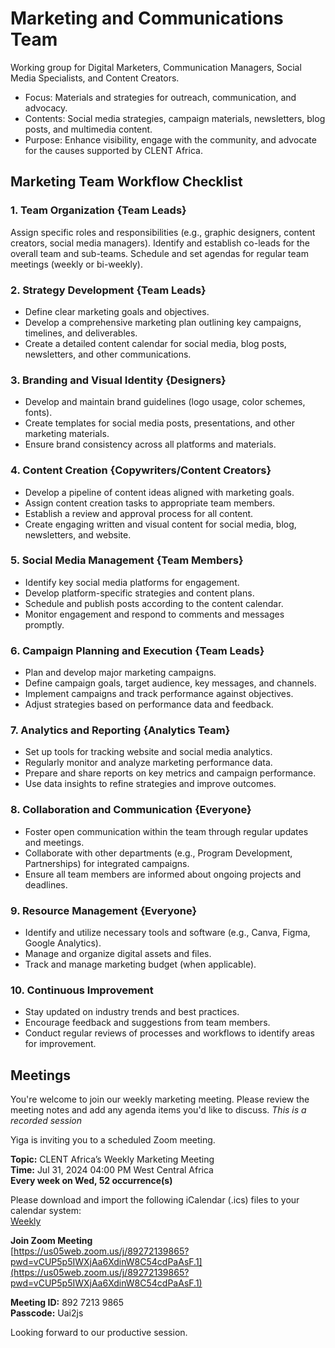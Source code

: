 # Marketing and Communications Team
Working group for Digital Marketers, Communication Managers, Social Media Specialists, and Content Creators.
   - Focus: Materials and strategies for outreach, communication, and advocacy.
   - Contents: Social media strategies, campaign materials, newsletters, blog posts, and multimedia content.
   - Purpose: Enhance visibility, engage with the community, and advocate for the causes supported by CLENT Africa.

## Marketing Team Workflow Checklist
### 1. Team Organization {Team Leads}
Assign specific roles and responsibilities (e.g., graphic designers, content creators, social media managers).
Identify and establish co-leads for the overall team and sub-teams.
Schedule and set agendas for regular team meetings (weekly or bi-weekly).

### 2. Strategy Development {Team Leads}
   - Define clear marketing goals and objectives.
   - Develop a comprehensive marketing plan outlining key campaigns, timelines, and deliverables.
   - Create a detailed content calendar for social media, blog posts, newsletters, and other communications.

### 3. Branding and Visual Identity {Designers}
   - Develop and maintain brand guidelines (logo usage, color schemes, fonts).
   - Create templates for social media posts, presentations, and other marketing materials.
   - Ensure brand consistency across all platforms and materials.

### 4. Content Creation {Copywriters/Content Creators}
   - Develop a pipeline of content ideas aligned with marketing goals.
   - Assign content creation tasks to appropriate team members.
   - Establish a review and approval process for all content.
   - Create engaging written and visual content for social media, blog, newsletters, and website.

### 5. Social Media Management {Team Members}
   - Identify key social media platforms for engagement.
   - Develop platform-specific strategies and content plans.
   - Schedule and publish posts according to the content calendar.
   - Monitor engagement and respond to comments and messages promptly.

### 6. Campaign Planning and Execution {Team Leads}
   - Plan and develop major marketing campaigns.
   - Define campaign goals, target audience, key messages, and channels.
   - Implement campaigns and track performance against objectives.
   - Adjust strategies based on performance data and feedback.

### 7. Analytics and Reporting {Analytics Team}
   - Set up tools for tracking website and social media analytics.
   - Regularly monitor and analyze marketing performance data.
   - Prepare and share reports on key metrics and campaign performance.
   - Use data insights to refine strategies and improve outcomes.

### 8. Collaboration and Communication {Everyone}
   - Foster open communication within the team through regular updates and meetings.
   - Collaborate with other departments (e.g., Program Development, Partnerships) for integrated campaigns.
   - Ensure all team members are informed about ongoing projects and deadlines.

### 9. Resource Management {Everyone}
   - Identify and utilize necessary tools and software (e.g., Canva, Figma, Google Analytics).
   - Manage and organize digital assets and files.
   - Track and manage marketing budget (when applicable).

### 10. Continuous Improvement
   - Stay updated on industry trends and best practices.
   - Encourage feedback and suggestions from team members.
   - Conduct regular reviews of processes and workflows to identify areas for improvement.

## Meetings
You're welcome to join our weekly marketing meeting. Please review the meeting notes and add any agenda items you'd like to discuss. *This is a recorded session*

Yiga is inviting you to a scheduled Zoom meeting.

**Topic:** CLENT Africa’s Weekly Marketing Meeting  
**Time:** Jul 31, 2024 04:00 PM West Central Africa  
**Every week on Wed, 52 occurrence(s)**

Please download and import the following iCalendar (.ics) files to your calendar system:  
[Weekly](https://us05web.zoom.us/meeting/tZ0vcOuprTIiHNHhcBOqR-a9YgMTM50-swjw/ics?icsToken=98tyKuGhrDwoG9ecuB-CRpx5AI_Ca-vztlhHgo11lBzHLDFhLwKvD-VvBp8qQJXD)

**Join Zoom Meeting**  
[https://us05web.zoom.us/j/89272139865?pwd=vCUP5p5IWXjAa6XdinW8C54cdPaAsF.1](https://us05web.zoom.us/j/89272139865?pwd=vCUP5p5IWXjAa6XdinW8C54cdPaAsF.1)  

**Meeting ID:** 892 7213 9865  
**Passcode:** Uai2js

Looking forward to our productive session.
